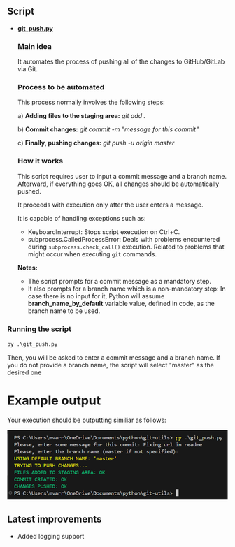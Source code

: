 ## Script

- [**git_push.py**](https://github.com/mvarrone/git-utils/blob/master/git_push.py)
    
    ### Main idea 
    It automates the process of pushing all of the changes to GitHub/GitLab via Git. 

    ### Process to be automated
    This process normally involves the following steps:

    a) **Adding files to the staging area:** *git add .*

    b) **Commit changes:** *git commit -m "message for this commit"*

    c) **Finally, pushing changes:** *git push -u origin master*

    ### How it works
    This script requires user to input a commit message and a branch name. Afterward, if everything goes OK, all changes should be automatically pushed.
    
    It proceeds with execution only after the user enters a message.
    
    It is capable of handling exceptions such as:

    - KeyboardInterrupt: Stops script execution on Ctrl+C.
    - subprocess.CalledProcessError: Deals with problems encountered during `subprocess.check_call()` execution. Related to problems that might occur when executing `git` commands.
    
    **Notes:** 
    - The script prompts for a commit message as a mandatory step.
    - It also prompts for a branch name which is a non-mandatory step: In case there is no input for it, Python will assume **branch_name_by_default** variable value, defined in code, as the branch name to be used.

### Running the script
```python 
py .\git_push.py
```
Then, you will be asked to enter a commit message and a branch name. If you do not provide a branch name, the script will select "master" as the desired one

# Example output
Your execution should be outputting similiar as follows:

![alt text](success_output.png)

## Latest improvements

- Added logging support